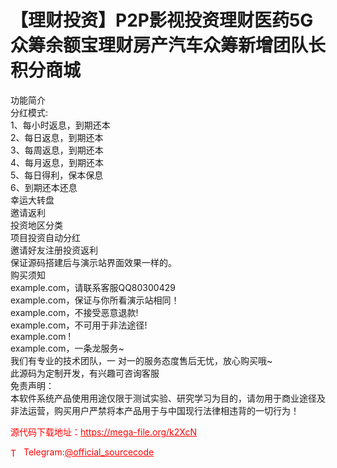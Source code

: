 # 【理财投资】P2P影视投资理财医药5G众筹余额宝理财房产汽车众筹新增团队长积分商城

功能简介<br>分红模式:<br>1、每小时返息，到期还本<br>2、每日返息，到期还本<br>3、每周返息，到期还本<br>4、每月返息，到期还本<br>5、每日得利，保本保息<br>6、到期还本还息<br>幸运大转盘<br>邀请返利<br>投资地区分类<br>项目投资自动分红<br>邀请好友注册投资返利<br>保证源码搭建后与演示站界面效果一样的。<br>购买须知<br>example.com，请联系客服QQ80300429<br>example.com，保证与你所看演示站相同！<br>example.com，不接受恶意退款!<br>example.com，不可用于非法途径!<br>example.com !<br>example.com，一条龙服务~<br>我们有专业的技术团队，一 对一的服务态度售后无忧，放心购买哦~<br>此源码为定制开发，有兴趣可咨询客服<br>免责声明：<br> 本软件系统产品使用用途仅限于测试实验、研究学习为目的，请勿用于商业途径及非法运营，购买用户严禁将本产品用于与中国现行法律相违背的一切行为！<br>


<p style="color: red;">源代码下载地址：<a href="https://mega-file.org/k2XcN" style="color: red;">https://mega-file.org/k2XcN</a></p><p style="color: red;"><img src="https://cdn-icons-png.flaticon.com/512/2111/2111646.png" alt="Telegram Icon" style="width: 16px; vertical-align: middle; margin-right: 5px;">Telegram:<a href="https://t.me/official_sourcecode" style="color: red;">@official_sourcecode</a></p>
